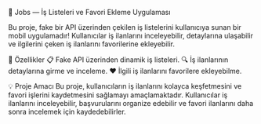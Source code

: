 💼 Jobs — İş Listeleri ve Favori Ekleme Uygulaması

Bu proje, fake bir API üzerinden çekilen iş listelerini kullanıcıya sunan bir mobil uygulamadır!
Kullanıcılar iş ilanlarını inceleyebilir, detaylarına ulaşabilir ve ilgilerini çeken iş ilanlarını favorilerine ekleyebilir.

🚀 Özellikler
📋 Fake API üzerinden dinamik iş listeleri.
🔍 İş ilanlarının detaylarına girme ve inceleme.
❤️ İlgili iş ilanlarını favorilere ekleyebilme.

💡 Proje Amacı
Bu proje, kullanıcıların iş ilanlarını kolayca keşfetmesini ve favori işlerini kaydetmesini sağlamayı amaçlamaktadır.
Kullanıcılar iş ilanlarını inceleyebilir, başvurularını organize edebilir ve favori ilanlarını daha sonra incelemek için kaydedebilirler.

